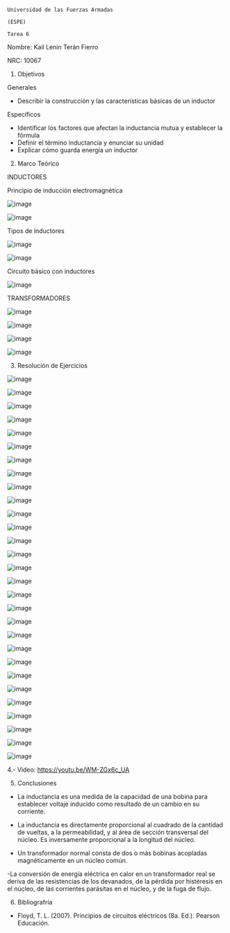                                                                         Universidad de las Fuerzas Armadas 
                                                                                      (ESPE)
                                                                                      Tarea 6
Nombre: Kail Lenin Terán Fierro

NRC: 10067

1. Objetivos

Generales

- Describir la construcción y las características básicas de un inductor

Específicos
- Identificar los factores que afectan la inductancia mutua y establecer la fórmula
- Definir el término inductancia y enunciar su unidad
- Explicar cómo guarda energía un inductor


2. Marco Teórico

INDUCTORES

Principio de inducción electromagnética


![image](https://user-images.githubusercontent.com/117613738/218289460-197ca41e-0f6b-42e8-b186-afc18c93de27.png)

![image](https://user-images.githubusercontent.com/117613738/218289456-63c21ea5-23e6-4d86-8a13-094c0829c761.png)

Tipos de inductores

![image](https://user-images.githubusercontent.com/117613738/218289492-b7e5fb79-038c-4951-be64-7be27764bfaa.png)

![image](https://user-images.githubusercontent.com/117613738/218289471-0113e810-2e82-48dd-9736-c4d530e9245a.png)

Circuito básico con inductores

![image](https://user-images.githubusercontent.com/117613738/218289482-757901b2-c0ea-4071-b79d-cffdfe0c3591.png)

TRANSFORMADORES

![image](https://user-images.githubusercontent.com/117613738/218289958-16957a1f-10f0-4658-9382-32b6d7ee3a02.png)

![image](https://user-images.githubusercontent.com/117613738/218291637-9d62f88c-b236-46ee-8e43-10269a8963b9.png)

![image](https://user-images.githubusercontent.com/117613738/218291814-e5a4ff21-f6ad-4cf5-a09a-5f96aef6c3f8.png)

![image](https://user-images.githubusercontent.com/117613738/218291829-ac2835a8-92a5-4a91-810d-20659c26bb32.png)


3. Resolución de Ejercicios 

![image](https://user-images.githubusercontent.com/117613738/218291855-8c4f7c71-e782-4158-9c7b-212b4561278a.png)

![image](https://user-images.githubusercontent.com/117613738/218291863-0e481772-c86c-4906-9929-df262cc58eea.png)

![image](https://user-images.githubusercontent.com/117613738/218291871-bbb2e4c3-4e59-48b6-abf2-1c6fc90fea73.png)

![image](https://user-images.githubusercontent.com/117613738/218291881-43fdfd43-bd91-48fd-92ac-01abbf4eb3f4.png)

![image](https://user-images.githubusercontent.com/117613738/218291888-46b4f70e-144c-4155-a939-a1a4b875196c.png)

![image](https://user-images.githubusercontent.com/117613738/218291933-2163337f-56d3-4736-aa8b-90d7abd19d2f.png)

![image](https://user-images.githubusercontent.com/117613738/218291936-ccf1e937-eef2-4f83-955d-8882fbef13a1.png)

![image](https://user-images.githubusercontent.com/117613738/218291942-a8379539-72e0-4b5d-801e-5cb5df83edeb.png)

![image](https://user-images.githubusercontent.com/117613738/218291949-7ef0480d-a454-4eeb-99c2-65c5075b2d17.png)

![image](https://user-images.githubusercontent.com/117613738/218291956-12f87cad-a5a6-4577-8155-6646c49b75dc.png)

![image](https://user-images.githubusercontent.com/117613738/218291969-d93eaf68-450e-4e05-bc8e-621622e9b1a4.png)

![image](https://user-images.githubusercontent.com/117613738/218291971-9b932e89-6af1-401a-981c-4defcec8162b.png)

![image](https://user-images.githubusercontent.com/117613738/218291976-8eb01a1d-3073-4490-9021-d4b2822e826a.png)

![image](https://user-images.githubusercontent.com/117613738/218291980-92dce697-5ddd-4b0c-a1ee-ae63a119d1fc.png)

![image](https://user-images.githubusercontent.com/117613738/218291984-e0ebc797-71da-486d-ba18-26c6df16e387.png)

![image](https://user-images.githubusercontent.com/117613738/218291991-92df1a6b-296d-44c6-9c9d-6a56b362c5c1.png)

![image](https://user-images.githubusercontent.com/117613738/218292003-62044335-4aeb-4dda-a75d-05a239dbe38e.png)

![image](https://user-images.githubusercontent.com/117613738/218292011-fbda5b88-4de5-48e0-9dd0-02182bae8c3d.png)

![image](https://user-images.githubusercontent.com/117613738/218292027-3d99c8e9-6ef8-4bea-bdca-bba1046cdb1d.png)

![image](https://user-images.githubusercontent.com/117613738/218292032-d2bdca0a-b973-46e9-ac14-9c9af8b03d96.png)

![image](https://user-images.githubusercontent.com/117613738/218292050-2f680c8d-7623-422f-bbe9-a8af534808c1.png)

![image](https://user-images.githubusercontent.com/117613738/218292053-c3c80d21-f768-4d6a-8221-518845ca60c2.png)

![image](https://user-images.githubusercontent.com/117613738/218292067-b588e557-86bc-4588-9faf-746330a9ca61.png)

![image](https://user-images.githubusercontent.com/117613738/218292071-00f13f56-f18b-4693-9026-56271316ec77.png)

![image](https://user-images.githubusercontent.com/117613738/218292080-008a81dc-f84e-4e94-b63a-83040f553ba3.png)

![image](https://user-images.githubusercontent.com/117613738/218292086-22f54722-bf7d-4332-b490-29151c0a9aef.png)

![image](https://user-images.githubusercontent.com/117613738/218292093-cc01cf37-d42d-45f4-8879-dff35de1028a.png)

![image](https://user-images.githubusercontent.com/117613738/218292101-df2a4f9c-3a98-429d-a8f5-e34696fb4788.png)

![image](https://user-images.githubusercontent.com/117613738/218292110-43cfa9e3-5f92-4502-9536-cc6e2b46a89c.png)

4.- Video: https://youtu.be/WM-ZGx6c_UA

5. Conclusiones

- La inductancia es una medida de la capacidad de una bobina para establecer voltaje inducido como resultado
de un cambio en su corriente.
- La inductancia es directamente proporcional al cuadrado de la cantidad de vueltas, a la permeabilidad, y
al área de sección transversal del núcleo. Es inversamente proporcional a la longitud del núcleo.

- Un transformador normal consta de dos o más bobinas acopladas magnéticamente en un núcleo común.

-La conversión de energía eléctrica en calor en un transformador real se deriva de las resistencias de los
devanados, de la pérdida por histéresis en el núcleo, de las corrientes parásitas en el núcleo, y de la fuga
de flujo.

6. Bibliografría

- Floyd, T. L. (2007). Principios de circuitos eléctricos (8a. Ed.). Pearson Educación.
